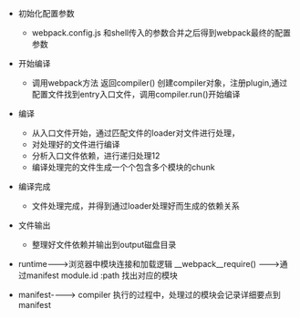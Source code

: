 <!--
 * @Description: @Description
 * @Author: zhouy
 * @Date: 2021-11-30 15:41:23
 * @LastEditTime: 2021-12-09 18:03:02
 * @LastEditors: zhouy
-->
- 初始化配置参数
  - webpack.config.js 和shell传入的参数合并之后得到webpack最终的配置参数
- 开始编译
  - 调用webpack方法 返回compiler() 创建compiler对象，注册plugin,通过配置文件找到entry入口文件，调用compiler.run()开始编译
- 编译
  - 从入口文件开始，通过匹配文件的loader对文件进行处理，
  - 对处理好的文件进行编译
  - 分析入口文件依赖，进行递归处理12
  - 编译处理完的文件生成一个个包含多个模块的chunk
- 编译完成
  - 文件处理完成，并得到通过loader处理好而生成的依赖关系
- 文件输出
  - 整理好文件依赖并输出到output磁盘目录
  
- runtime--->浏览器中模块连接和加载逻辑  __webpack__require() --->通过manifest  module.id :path 找出对应的模块
- manifest----> compiler 执行的过程中，处理过的模块会记录详细要点到manifest